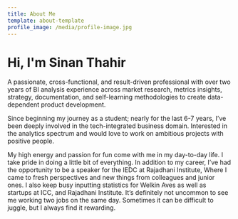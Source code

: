 ```yaml
---
title: About Me
template: about-template
profile_image: /media/profile-image.jpg
---
```


# Hi, I'm Sinan Thahir

A passionate, cross-functional, and result-driven professional with over two years of BI analysis experience across market research, metrics insights, strategy, documentation, and self-learning methodologies to create data-dependent product development.

Since beginning my journey as a student; nearly for the last 6-7 years, I’ve been deeply involved in the tech-integrated business domain. Interested in the analytics spectrum and would love to work on ambitious projects with positive people.

My high energy and passion for fun come with me in my day-to-day life. I take pride in doing a little bit of everything. In addition to my career, I’ve had the opportunity to be a speaker for the IEDC at Rajadhani Institute, Where I came to fresh perspectives and new things from colleagues and junior ones. I also keep busy inputting statistics for Welkin Aves as well as startups at ICC, and Rajadhani Institute. It’s definitely not uncommon to see me working two jobs on the same day. Sometimes it can be difficult to juggle, but I always find it rewarding.
